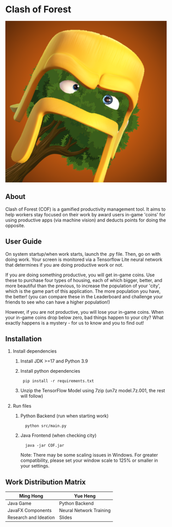 # Clash of Forest
![](assets/cof.png)

## About
Clash of Forest (COF) is a gamified productivity management tool. It aims to help workers stay focused on their work by award users in-game 'coins' for using productive apps (via machine vision) and deducts points for doing the opposite.

## User Guide
On system startup/when work starts, launch the <insert backend>.py file. Then, go on with doing work. Your screen is monitored via a Tensorflow Lite neural network that determines if you are doing productive work or not. 

If you are doing something productive, you will get in-game coins. Use these to purchase four types of housing, each of which bigger, better, and more beautiful than the previous, to increase the population of your 'city', which is the game part of this application. The more population you have, the better! (you can compare these in the Leaderboard and challenge your friends to see who can have a higher population!)

However, if you are not productive, you will lose your in-game coins. When your in-game coins drop below zero, bad things happen to your city? What exactly happens is a mystery - for us to know and you to find out!

## Installation
1. Install dependencies
   1. Install JDK >=17 and Python 3.9
   2. Install python dependencies 

           pip install -r requirements.txt
   3. Unzip the TensorFlow Model using 7zip (un7z model.7z.001, the rest will follow)

2. Run files
   1. Python Backend (run when starting work)
   
            python src/main.py

   2. Java Frontend (when checking city)

            java -jar COF.jar
      Note: There may be some scaling issues in Windows. For greater compatibility, please set your window scale to 125% or smaller in your settings.

## Work Distribution Matrix

| Ming Hong | Yue Heng |
| --------- | -------- |
| Java Game | Python Backend |
| JavaFX Components | Neural Network Training |
| Research and Ideation | Slides |